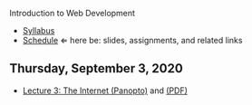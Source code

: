 Introduction to Web Development

- [Syllabus](syllabus.md)
- [Schedule](schedule.md)   &lArr; here be: slides, assignments, and related links

## Thursday, September 3, 2020

- [Lecture 3: The Internet (Panopto)](https://rochester.hosted.panopto.com/Panopto/Pages/Viewer.aspx?id=846fc184-5773-4359-be9f-ac2a013a3a92) and [(PDF)](02-the-internet/the-internet.pdf)

